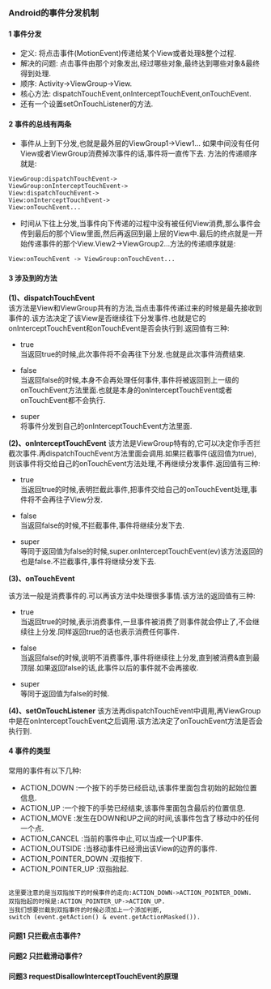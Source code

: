 ### Android的事件分发机制
#### 1 事件分发

* 定义: 将点击事件(MotionEvent)传递给某个View或者处理&整个过程.
* 解决的问题: 点击事件由那个对象发出,经过哪些对象,最终达到哪些对象&最终得到处理.
* 顺序: Activity->ViewGroup->View.
* 核心方法: dispatchTouchEvent,onInterceptTouchEvent,onTouchEvent.
* 还有一个设置setOnTouchListener的方法.

#### 2 事件的总线有两条
* 事件从上到下分发,也就是最外层的ViewGroup1->View1...
如果中间没有任何View或者ViewGroup消费掉次事件的话,事件将一直传下去.
方法的传递顺序就是:
```
ViewGroup:dispatchTouchEvent->
ViewGroup:onInterceptTouchEvent->
View:dispatchTouchEvent->
View:onInterceptTouchEvent->
View:onTouchEvent...
```
* 时间从下往上分发,当事件向下传递的过程中没有被任何View消费,那么事件会传到最后的那个View里面,然后再返回到最上层的View中.最后的终点就是一开始传递事件的那个View.View2->ViewGroup2...方法的传递顺序就是:
```
View:onTouchEvent -> ViewGroup:onTouchEvent...
```


#### 3 涉及到的方法

**(1)、dispatchTouchEvent**</br>
该方法是View和ViewGroup共有的方法,当点击事件传递过来的时候是最先接收到事件的.该方法决定了该View是否继续往下分发事件.也就是它的onInterceptTouchEvent和onTouchEvent是否会执行到.返回值有三种:
* true</br>
当返回true的时候,此次事件将不会再往下分发.也就是此次事件消费结束.

* false </br>
当返回false的时候,本身不会再处理任何事件,事件将被返回到上一级的onTouchEvent方法里面.也就是本身的onInterceptTouchEvent或者onTouchEvent都不会执行.

* super</br>
将事件分发到自己的onInterceptTouchEvent方法里面.



**(2)、onInterceptTouchEvent**
该方法是ViewGroup特有的,它可以决定你手否拦截次事件.再dispatchTouchEvent方法里面会调用.如果拦截事件(返回值为true),则该事件将交给自己的onTouchEvent方法处理,不再继续分发事件.返回值有三种:
* true</br>
当返回true的时候,表明拦截此事件,把事件交给自己的onTouchEvent处理,事件将不会再往子View分发.

* false </br>
当返回false的时候,不拦截事件,事件将继续分发下去.

* super</br>
等同于返回值为false的时候,super.onInterceptTouchEvent(ev)该方法返回的也是false.不拦截事件,事件将继续分发下去.

**(3)、onTouchEvent**

该方法一般是消费事件的.可以再该方法中处理很多事情.该方法的返回值有三种:

* true</br>
当返回true的时候,表示消费事件,一旦事件被消费了则事件就会停止了,不会继续往上分发.同样返回true的话也表示消费任何事件.

* false </br>
当返回false的时候,说明不消费事件,事件将继续往上分发,直到被消费&直到最顶层.如果返回false的话,此事件以后的事件就不会再接收.

* super</br>
等同于返回值为false的时候.

**(4)、setOnTouchListener**
该方法再dispatchTouchEvent中调用,再ViewGroup中是在onInterceptTouchEvent之后调用.该方法决定了onTouchEvent方法是否会执行到.

#### 4 事件的类型

常用的事件有以下几种:
* ACTION_DOWN :一个按下的手势已经启动,该事件里面包含初始的起始位置信息.
* ACTION_UP :一个按下的手势已经结束,该事件里面包含最后的位置信息.
* ACTION_MOVE :发生在DOWN和UP之间的时间,该事件包含了移动中的任何一个点.
* ACTION_CANCEL :当前的事件中止,可以当成一个UP事件.
* ACTION_OUTSIDE :当移动事件已经滑出该View的边界的事件.
* ACTION_POINTER_DOWN :双指按下.
* ACTION_POINTER_UP :双指抬起.
```

这里要注意的是当双指按下的时候事件的走向:ACTION_DOWN->ACTION_POINTER_DOWN.
双指抬起的时候是:ACTION_POINTER_UP->ACTION_UP.
当我们想要拦截到双指事件的时候必须加上一个添加判断,
switch (event.getAction() & event.getActionMasked()).
```


#### 问题1 只拦截点击事件?
#### 问题2 只拦截滑动事件?
#### 问题3 requestDisallowInterceptTouchEvent的原理










